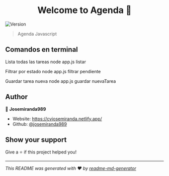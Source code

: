 <h1 align="center">Welcome to Agenda 👋</h1>
<p>
  <img alt="Version" src="https://img.shields.io/badge/version-1.0-blue.svg?cacheSeconds=2592000" />
</p>

> Agenda Javascript

## Comandos en terminal

Lista todas las tareas
node app.js listar 

Filtrar por estado
node app.js filtrar pendiente

Guardar tarea nueva
node app.js guardar nuevaTarea



## Author

👤 **Josemiranda989**

* Website: https://cvjosemiranda.netlify.app/
* Github: [@josemiranda989](https://github.com/josemiranda989)

## Show your support

Give a ⭐️ if this project helped you!

***
_This README was generated with ❤️ by [readme-md-generator](https://github.com/kefranabg/readme-md-generator)_